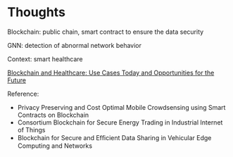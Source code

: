 # Thoughts

Blockchain: public chain, smart contract to ensure the data security

GNN: detection of abnormal network behavior

Context: smart healthcare

[Blockchain and Healthcare: Use Cases Today and Opportunities for the Future](https://mlsdev.com/blog/blockchain-and-healthcare-use-cases-today-and-in-the-future)

Reference: 
- Privacy Preserving and Cost Optimal Mobile Crowdsensing using Smart Contracts on Blockchain
- Consortium Blockchain for Secure Energy Trading in Industrial Internet of Things 
- Blockchain for Secure and Efﬁcient Data Sharing in Vehicular Edge Computing and Networks 

